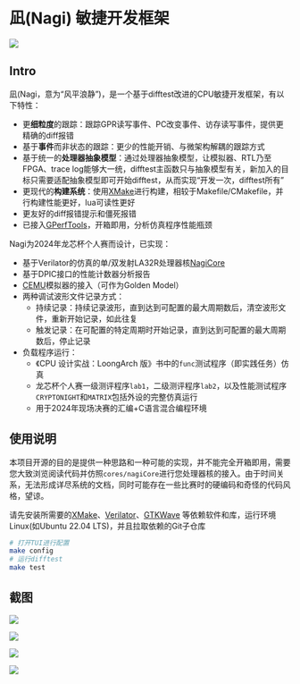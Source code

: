 # 凪(Nagi) 敏捷开发框架

![](doc/imgs/nagi_arch.png)

## Intro

凪(Nagi，意为“风平浪静”)，是一个基于difftest改进的CPU敏捷开发框架，有以下特性：
- 更**细粒度**的跟踪：跟踪GPR读写事件、PC改变事件、访存读写事件，提供更精确的diff报错
- 基于**事件**而非状态的跟踪：更少的性能开销、与微架构解耦的跟踪方式
- 基于统一的**处理器抽象模型**：通过处理器抽象模型，让模拟器、RTL乃至FPGA、trace log能够大一统，difftest主函数只与抽象模型有关，新加入的目标只需要适配抽象模型即可开始difftest，从而实现“开发一次，difftest所有”
- 更现代的**构建系统**：使用[XMake](https://xmake.io/)进行构建，相较于Makefile/CMakefile，并行构建性能更好，lua可读性更好
- 更友好的diff报错提示和僵死报错
- 已接入[GPerfTools](https://github.com/gperftools/gperftools)，开箱即用，分析仿真程序性能瓶颈

Nagi为2024年龙芯杯个人赛而设计，已实现：
- 基于Verilator的仿真的单/双发射LA32R处理器核[NagiCore](https://github.com/MrAMS/NagiCore)
- 基于DPIC接口的性能计数器分析报告
- [CEMU](https://github.com/cyyself/cemu)模拟器的接入（可作为Golden Model）
- 两种调试波形文件记录方式：
  - 持续记录：持续记录波形，直到达到可配置的最大周期数后，清空波形文件，重新开始记录，如此往复
  - 触发记录：在可配置的特定周期时开始记录，直到达到可配置的最大周期数后，停止记录
- 负载程序运行：
  - 《CPU 设计实战：LoongArch 版》书中的`func`测试程序（即实践任务）仿真
  - 龙芯杯个人赛一级测评程序`lab1`，二级测评程序`lab2`，以及性能测试程序`CRYPTONIGHT`和`MATRIX`包括外设的完整仿真运行
  - 用于2024年现场决赛的汇编+C语言混合编程环境

## 使用说明

本项目开源的目的是提供一种思路和一种可能的实现，并不能完全开箱即用，需要您大致浏览阅读代码并仿照`cores/nagiCore`进行您处理器核的接入。由于时间关系，无法形成详尽系统的文档，同时可能存在一些比赛时的硬编码和奇怪的代码风格，望谅。

请先安装所需要的[XMake](https://github.com/xmake-io/xmake?tab=readme-ov-file#installation)、[Verilator](https://verilator.org/guide/latest/install.html)、[GTKWave](https://gtkwave.sourceforge.net/) 等依赖软件和库，运行环境Linux(如Ubuntu 22.04 LTS)，并且拉取依赖的Git子仓库

```bash
# 打开TUI进行配置
make config
# 运行difftest
make test
```

## 截图

![](doc/imgs/nagi_error_difftest.png)

![](doc/imgs/nagi_run_lab2.png)

![](doc/imgs/menuconfig.png)

![](doc/imgs/menuconfig2.png)
